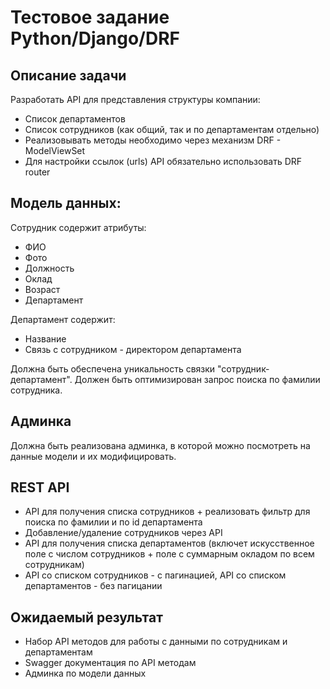 # Тестовое задание Python/Django/DRF

## Описание задачи
Разработать API для представления структуры компании:
  -  Список департаментов
  -  Список сотрудников (как общий, так и по департаментам отдельно)
  -  Реализовывать методы необходимо через механизм DRF - ModelViewSet
  -  Для настройки ссылок (urls) API обязательно использовать DRF router

## Модель данных:
Сотрудник содержит атрибуты:
  -  ФИО
  -  Фото
  -  Должность
  -  Оклад
  -  Возраст
  -  Департамент

Департамент содержит:
  -  Название
  -  Связь с сотрудником - директором департамента

Должна быть обеспечена уникальность связки "сотрудник-департамент".
Должен быть оптимизирован запрос поиска по фамилии сотрудника.

## Админка

Должна быть реализована админка, в которой можно посмотреть на данные модели и их модифицировать.

## REST API
  -  API для получения списка сотрудников + реализовать фильтр для поиска по фамилии и по id департамента
  -  Добавление/удаление сотрудников через API
  -  API для получения списка департаментов (включет искусственное поле с числом сотрудников + поле с суммарным окладом по всем сотрудникам)
  -  API со списком сотрудников - с пагинацией, API со списком департаментов - без пагицании

## Ожидаемый результат
  -  Набор API методов для работы с данными по сотрудникам и департаментам
  -  Swagger документация по API методам
  -  Админка по модели данных
